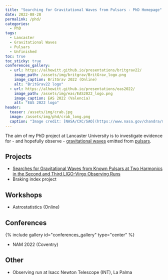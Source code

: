 ```yaml
---
title: "Searching for Gravitational Waves from Pulsars - PhD Homepage"
date: 2022-08-28
permalink: /phd/
categories:
  - PhD
tags:
  - Lancaster
  - Gravitational Waves
  - Pulsars
  - Unfinished
toc: true
toc_sticky: true
conferences_gallery:
  - url: https://alhewitt.github.io/presentations/britgrav22/
    image_path: /assets/img/britgrav/BritGrav_logo.png
    image_caption: BritGrav 2022 (Online)
    alt: "BritGrav22 logo"
  - url: https://alhewitt.github.io/presentations/eas2022/
    image_path: /assets/img/eas/EAS2022_logo.png
    image_caption: EAS 2022 (Valencia)
    alt: "EAS 2022 logo"
header:
  teaser: /assets/img/crab.jpg
  image: /assets/img/phd/crab_long.png
  caption: "Image credit: [NASA/CXC/SAO](https://www.nasa.gov/chandra/multimedia/chandra-15th-anniversary-crab-nebula.html)"
---
```


The aim of my PhD project at Lancaster University is to investigate evidence for - and hopefully observe - [gravitational waves](https://alhewitt.github.io/overviews/gravitational-waves/) emitted from [pulsars](https://alhewitt.github.io/overviews/pulsars/). 

## Projects
  - [Searches for Gravitational Waves from Known Pulsars at Two Harmonics in the Second and Third LIGO-Virgo Observing Runs](https://alhewitt.github.io/publications/o3-known-pulsar-paper/)
  - Braking index project

## Workshops
  - Astrostatistics (Online)

## Conferences
{% include gallery id="conferences_gallery" type="center" %}
  - NAM 2022 (Coventry)

## Other
 - Observing run at Isacc Newton Telescope (INT), La Palma
